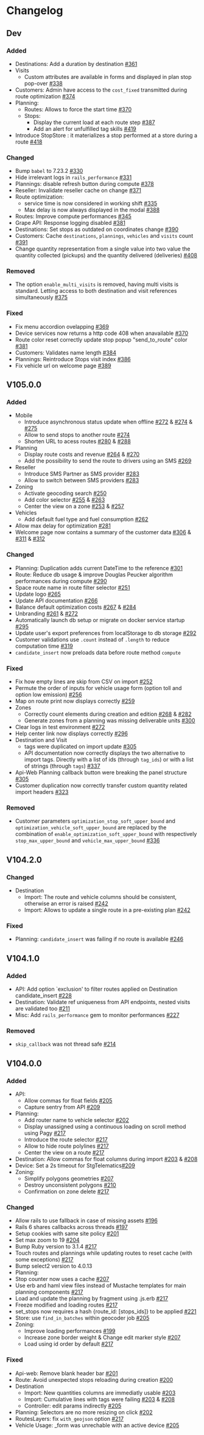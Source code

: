 # Changelog

## Dev
  ### Added
  - Destinations: Add a duration by destination [#361](https://github.com/cartoway/planner-web/pull/361)
  - Visits
    - Custom attributes are available in forms and displayed in plan stop pop-over [#338](https://github.com/cartoway/planner-web/pull/338)
  - Customers: Admin have access to the `cost_fixed` transmitted during route optimization [#374](https://github.com/cartoway/planner-web/pull/374)
  - Planning:
    - Routes: Allows to force the start time [#370](https://github.com/cartoway/planner-web/pull/370)
    - Stops:
      - Display the current load at each route step [#387](https://github.com/cartoway/planner-web/pull/387)
      - Add an alert for unfulfilled tag skills [#419](https://github.com/cartoway/planner-web/pull/419)
  - Introduce StopStore : it materializes a stop performed at a store during a route [#418](https://github.com/cartoway/planner-web/pull/418)

  ### Changed
  - Bump `babel` to 7.23.2 [#330](https://github.com/cartoway/planner-web/pull/330)
  - Hide irrelevant logs in `rails_performance` [#331](https://github.com/cartoway/planner-web/pull/331)
  - Plannings: disable refresh button during compute [#378](https://github.com/cartoway/planner-web/pull/378)
  - Reseller: Invalidate reseller cache on change [#371](https://github.com/cartoway/planner-web/pull/371)
  - Route optimization:
    - service time is now considered in working shift [#335](https://github.com/cartoway/planner-web/pull/335)
    - Max delay is now always displayed in the modal [#388](https://github.com/cartoway/planner-web/pull/388)
  - Routes: Improve compute performances [#345](https://github.com/cartoway/planner-web/pull/345)
  - Grape API: Response logging disabled [#381](https://github.com/cartoway/planner-web/pull/381)
  - Destinations: Set stops as outdated on coordinates change [#390](https://github.com/cartoway/planner-web/pull/390)
  - Customers: Cache `destinations`, `plannings`, `vehicles` and `visits` count [#391](https://github.com/cartoway/planner-web/pull/391)
  - Change quantity representation from a single value into two value the quantity collected (pickups) and the quantity delivered (deliveries) [#408](https://github.com/cartoway/planner-web/pull/408)

  ### Removed
  - The option `enable_multi_visits` is removed, having multi visits is standard. Letting access to both destination and visit references simultaneously [#375](https://github.com/cartoway/planner-web/pull/375)

  ### Fixed
  - Fix menu accordion ovelapping [#369](https://github.com/cartoway/planner-web/pull/369)
  - Device services now returns a http code 408 when anavailable [#370](https://github.com/cartoway/planner-web/pull/370)
  - Route color reset correctly update stop popup "send_to_route" color [#381](https://github.com/cartoway/planner-web/pull/381)
  - Customers: Validates name length [#384](https://github.com/cartoway/planner-web/pull/384)
  - Plannings: Reintroduce Stops visit index [#386](https://github.com/cartoway/planner-web/pull/386)
  - Fix vehicle url on welcome page [#389](https://github.com/cartoway/planner-web/pull/389)

## V105.0.0
  ### Added
  - Mobile
    - Introduce asynchronous status update when offline [#272](https://github.com/cartoway/planner-web/pull/272) & [#274](https://github.com/cartoway/planner-web/pull/274) & [#275](https://github.com/cartoway/planner-web/pull/275)
    - Allow to send stops to another route [#274](https://github.com/cartoway/planner-web/pull/274)
    - Shorten URL to acess routes [#280](https://github.com/cartoway/planner-web/pull/280) & [#288](https://github.com/cartoway/planner-web/pull/288)
  - Planning
    - Display route costs and revenue [#264](https://github.com/cartoway/planner-web/pull/264) & [#270](https://github.com/cartoway/planner-web/pull/270)
    - Add the possibility to send the route to drivers using an SMS [#269](https://github.com/cartoway/planner-web/pull/269)
  - Reseller
    - Introduce SMS Partner as SMS provider [#283](https://github.com/cartoway/planner-web/pull/283)
    - Allow to switch between SMS providers [#283](https://github.com/cartoway/planner-web/pull/283)
  - Zoning
    - Activate geocoding search [#250](https://github.com/cartoway/planner-web/pull/250)
    - Add color selector [#255](https://github.com/cartoway/planner-web/pull/255) & [#263](https://github.com/cartoway/planner-web/pull/263)
    - Center the view on a zone [#253](https://github.com/cartoway/planner-web/pull/253) & [#257](https://github.com/cartoway/planner-web/pull/257)
  - Vehicles
    - Add default fuel type and fuel consumption [#262](https://github.com/cartoway/planner-web/pull/262)
  - Allow max delay for optimization [#281](https://github.com/cartoway/planner-web/pull/281)
  - Welcome page now contains a summary of the customer data [#306](https://github.com/cartoway/planner-web/pull/306) & [#311](https://github.com/cartoway/planner-web/pull/311) & [#312](https://github.com/cartoway/planner-web/pull/312)

  ### Changed
  - Planning: Duplication adds current DateTime to the reference [#301](https://github.com/cartoway/planner-web/pull/301)
  - Route: Reduce db usage & improve Douglas Peucker algorithm performances during compute [#290](https://github.com/cartoway/planner-web/pull/290)
  - Space route name in route filter selector [#251](https://github.com/cartoway/planner-web/pull/251)
  - Update logo [#265](https://github.com/cartoway/planner-web/pull/265)
  - Update API documentation [#266](https://github.com/cartoway/planner-web/pull/266)
  - Balance default optimization costs [#267](https://github.com/cartoway/planner-web/pull/267) & [#284]((https://github.com/cartoway/planner-web/pull/284))
  - Unbranding [#261](https://github.com/cartoway/planner-web/pull/261) & [#272](https://github.com/cartoway/planner-web/pull/272)
  - Automatically launch db setup or migrate on docker service startup [#295](https://github.com/cartoway/planner-web/pull/295)
  - Update user's export preferences from localStorage to db storage [#292](https://github.com/cartoway/planner-web/pull/292)
  - Customer validations use `.count` instead of `.length` to reduce computation time [#319](https://github.com/cartoway/planner-web/pull/319)
  - `candidate_insert` now preloads data before route method `compute`

  ### Fixed
  - Fix how empty lines are skip from CSV on import [#252](https://github.com/cartoway/planner-web/pull/252)
  - Permute the order of inputs for vehicle usage form (option toll and option low emission) [#256](https://github.com/cartoway/planner-web/pull/256)
  - Map on route print now displays correctly [#259](https://github.com/cartoway/planner-web/pull/259)
  - Zones
    - Correctly count elements during creation and edition [#268](https://github.com/cartoway/planner-web/pull/268) & [#282](https://github.com/cartoway/planner-web/pull/282)
    - Generate zones from a planning was missing deliverable units [#300](https://github.com/cartoway/planner-web/pull/300)
  - Clear logs in test environment [#272](https://github.com/cartoway/planner-web/pull/272)
  - Help center link now displays correctly [#296](https://github.com/cartoway/planner-web/pull/296)
  - Destination and Visit
    - tags were duplicated on import update [#305](https://github.com/cartoway/planner-web/pull/305)
    - API documentation now correctly displays the two alternative to import tags. Directly with a list of ids (through `tag_ids`) or with a list of strings (through `tags`) [#337](https://github.com/cartoway/planner-web/pull/337)
  - Api-Web Planning callback button were breaking the panel structure [#305](https://github.com/cartoway/planner-web/pull/305)
  - Customer duplication now correctly transfer custom quantity related import headers [#323](https://github.com/cartoway/planner-web/pull/323)

  ### Removed
  - Customer parameters `optimization_stop_soft_upper_bound` and `optimization_vehicle_soft_upper_bound` are replaced by the combination of `enable_optimization_soft_upper_bound` with respectively `stop_max_upper_bound` and `vehicle_max_upper_bound` [#336](https://github.com/cartoway/planner-web/pull/336)

## V104.2.0
  ### Changed
  - Destination
    - Import: The route and vehicle columns should be consistent, otherwise an error is raised [#242](https://github.com/cartoway/planner-web/pull/242)
    - Import: Allows to update a single route in a pre-existing plan [#242](https://github.com/cartoway/planner-web/pull/242)
  ### Fixed
  - Planning: `candidate_insert` was failing if no route is available [#246](https://github.com/cartoway/planner-web/pull/246)

## V104.1.0
  ### Added
  - API: Add option `exclusion' to filter routes applied on Destination candidate_insert [#228](https://github.com/cartoway/planner-web/pull/228)
  - Destination: Validate ref uniqueness from API endpoints, nested visits are validated too [#211](https://github.com/cartoway/planner-web/pull/211)
  - Misc: Add `rails_performance` gem to monitor performances [#227](https://github.com/cartoway/planner-web/pull/227)

  ### Removed
  - `skip_callback` was not thread safe [#214](https://github.com/cartoway/planner-web/pull/214)

## V104.0.0
  ### Added
  - API:
    - Allow commas for float fields [#205](https://github.com/cartoway/planner-web/pull/205)
    - Capture sentry from API [#209](https://github.com/cartoway/planner-web/pull/209)
  - Planning:
    - Add router name to vehicle selector [#202](https://github.com/cartoway/planner-web/pull/202)
    - Display unassigned using a continuous loading on scroll method using Pagy [#217](https://github.com/cartoway/planner-web/pull/217)
    - Introduce the route selector [#217](https://github.com/cartoway/planner-web/pull/217)
    - Allow to hide route polylines [#217](https://github.com/cartoway/planner-web/pull/217)
    - Center the view on a route [#217](https://github.com/cartoway/planner-web/pull/217)
  - Destination: Allow commas for float columns during import [#203](https://github.com/cartoway/planner-web/pull/203) & [#208](https://github.com/cartoway/planner-web/pull/208)
  - Device: Set a 2s timeout for StgTelematics[#209](https://github.com/cartoway/planner-web/pull/209)
  - Zoning:
    - Simplify polygons geometries [#207](https://github.com/cartoway/planner-web/pull/207)
    - Destroy unconsistent polygons [#210](https://github.com/cartoway/planner-web/pull/210)
    - Confirmation on zone delete [#217](https://github.com/cartoway/planner-web/pull/217)

  ### Changed
  - Allow rails to use fallback in case of missing assets [#196](https://github.com/cartoway/planner-web/pull/196)
  - Rails 6 shares callbacks across threads [#197](https://github.com/cartoway/planner-web/pull/197)
  - Setup cookies with same site policy [#201](https://github.com/cartoway/planner-web/pull/201)
  - Set max zoom to 19 [#204](https://github.com/cartoway/planner-web/pull/204)
  - Bump Ruby version to 3.1.4 [#217](https://github.com/cartoway/planner-web/pull/217)
  - Touch routes and plannings while updating routes to reset cache (with some exceptions) [#217](https://github.com/cartoway/planner-web/pull/217)
  - Bump select2 version to 4.0.13
  - Planning:
   - Stop counter now uses a cache [#207](https://github.com/cartoway/planner-web/pull/207)
   - Use erb and haml view files instead of Mustache templates for main planning components [#217](https://github.com/cartoway/planner-web/pull/217)
   - Load and update the planning by fragment using .js.erb [#217](https://github.com/cartoway/planner-web/pull/217)
   - Freeze modified and loading routes [#217](https://github.com/cartoway/planner-web/pull/217)
   - set_stops now requires a hash {route_id: [stops_ids]} to be applied [#221](https://github.com/cartoway/planner-web/pull/221)
  - Store: use `find_in_batches` within geocoder job [#205](https://github.com/cartoway/planner-web/pull/205)
  - Zoning:
    - Improve loading performances [#199](https://github.com/cartoway/planner-web/pull/199)
    - Increase zone border weight & Change edit marker style [#207](https://github.com/cartoway/planner-web/pull/207)
    - Load using id order by default [#217](https://github.com/cartoway/planner-web/pull/217)

  ### Fixed
  - Api-web:  Remove blank header bar [#201](https://github.com/cartoway/planner-web/pull/201)
  - Route: Avoid unexpected stops reloading during creation [#200](https://github.com/cartoway/planner-web/pull/200)
  - Destination
    - Import: New quantities columns are immediatly usable [#203](https://github.com/cartoway/planner-web/pull/203)
    - Import: Cumulative lines with tags were failing [#203](https://github.com/cartoway/planner-web/pull/203) & [#208](https://github.com/cartoway/planner-web/pull/208)
    - Controller: edit params indirectly [#205](https://github.com/cartoway/planner-web/pull/205)
  - Planning: Selectors are no more resizing on click [#202](https://github.com/cartoway/planner-web/pull/202)
  - RoutesLayers: fix `with_geojson` option [#217](https://github.com/cartoway/planner-web/pull/217)
  - Vehicle Usage: _form was unrechable with an active device [#205](https://github.com/cartoway/planner-web/pull/205)

